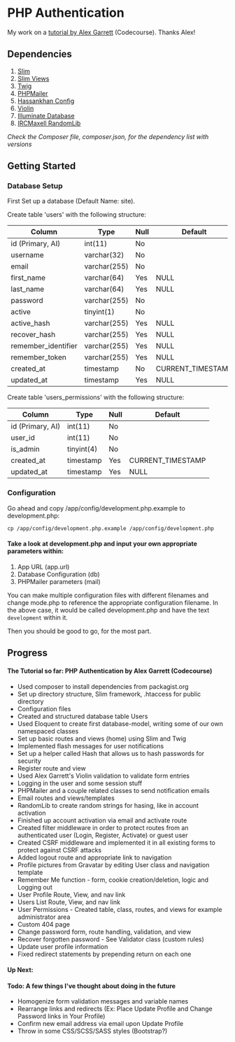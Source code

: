 # PHP Authentication
My work on a [tutorial by Alex Garrett](https://www.youtube.com/playlist?list=PLfdtiltiRHWGKUvioJly40RJZchSG2-34) (Codecourse). Thanks Alex!

## Dependencies
1. [Slim](https://github.com/slimphp/Slim)
2. [Slim Views](https://github.com/slimphp/Slim-Views)
3. [Twig](https://github.com/twigphp/Twig)
4. [PHPMailer](https://github.com/PHPMailer/PHPMailer)
5. [Hassankhan Config](https://packagist.org/packages/hassankhan/config)
6. [Violin](https://github.com/alexgarrett/violin)
7. [Illuminate Database](https://github.com/illuminate/database)
8. [IRCMaxell RandomLib](https://packagist.org/packages/ircmaxell/random-lib)

*Check the Composer file, composer.json, for the dependency list with versions*


## Getting Started
### Database Setup

First Set up a database (Default Name: site).

Create table 'users' with the following structure:

| Column              | Type         | Null | Default            |
|---------------------|--------------|------|--------------------|
| id (Primary, AI)    | int(11)      | No   |                    |
| username            | varchar(32)  | No   |                    |
| email               | varchar(255) | No   |                    |
| first_name          | varchar(64)  | Yes  | NULL               |
| last_name           | varchar(64)  | Yes  | NULL               |
| password            | varchar(255) | No   |                    |
| active              | tinyint(1)   | No   |                    |
| active_hash         | varchar(255) | Yes  | NULL               |
| recover_hash        | varchar(255) | Yes  | NULL               |
| remember_identifier | varchar(255) | Yes  | NULL               |
| remember_token      | varchar(255) | Yes  | NULL               |
| created_at          | timestamp    | No   | CURRENT_TIMESTAMP  |
| updated_at          | timestamp    | Yes  | NULL               |


Create table 'users_permissions' with the following structure:

| Column           | Type       | Null | Default            |
|------------------|------------|------|--------------------|
| id (Primary, AI) | int(11)    | No   |                    |
| user_id          | int(11)    | No   |                    |
| is_admin         | tinyint(4) | No   |                    |
| created_at       | timestamp  | Yes  | CURRENT_TIMESTAMP  |
| updated_at       | timestamp  | Yes  | NULL               |


### Configuration

Go ahead and copy /app/config/development.php.example to development.php:

```
cp /app/config/development.php.example /app/config/development.php
```

#### Take a look at development.php and input your own appropriate parameters within:
1. App URL (app.url)
2. Database Configuration (db)
3. PHPMailer parameters (mail)

You can make multiple configuration files with different filenames and change mode.php to reference the appropriate configuration filename. In the above case, it would be called development.php and have the text `development` within it.

Then you should be good to go, for the most part.


## Progress

#### The Tutorial so far: PHP Authentication by Alex Garrett (Codecourse)
+ Used composer to install dependencies from packagist.org
+ Set up directory structure, Slim framework, .htaccess for public directory
+ Configuration files
+ Created and structured database table Users
+ Used Eloquent to create first database-model, writing some of our own namespaced classes
+ Set up basic routes and views (home) using Slim and Twig
+ Implemented flash messages for user notifications
+ Set up a helper called Hash that allows us to hash passwords for security
+ Register route and view
+ Used Alex Garrett's Violin validation to validate form entries
+ Logging in the user and some session stuff
+ PHPMailer and a couple related classes to send notification emails
+ Email routes and views/templates
+ RandomLib to create random strings for hasing, like in account activation
+ Finished up account activation via email and activate route
+ Created filter middleware in order to protect routes from an authenticated user (Login, Register, Activate) or guest user
+ Created CSRF middleware and implemented it in all existing forms to protect against CSRF attacks
+ Added logout route and appropriate link to navigation
+ Profile pictures from Gravatar by editing User class and navigation template
+ Remember Me function - form, cookie creation/deletion, logic and Logging out
+ User Profile Route, View, and nav link
+ Users List Route, View, and nav link
+ User Permissions - Created table, class, routes, and views for example administrator area
+ Custom 404 page
+ Change password form, route handling, validation, and view
+ Recover forgotten password - See Validator class (custom rules)
+ Update user profile information
+ Fixed redirect statements by prepending return on each one

#### Up Next:

#### Todo: A few things I've thought about doing in the future
+ Homogenize form validation messages and variable names
+ Rearrange links and redirects (Ex: Place Update Profile and Change Password links in Your Profile)
+ Confirm new email address via email upon Update Profile
+ Throw in some CSS/SCSS/SASS styles (Bootstrap?)
